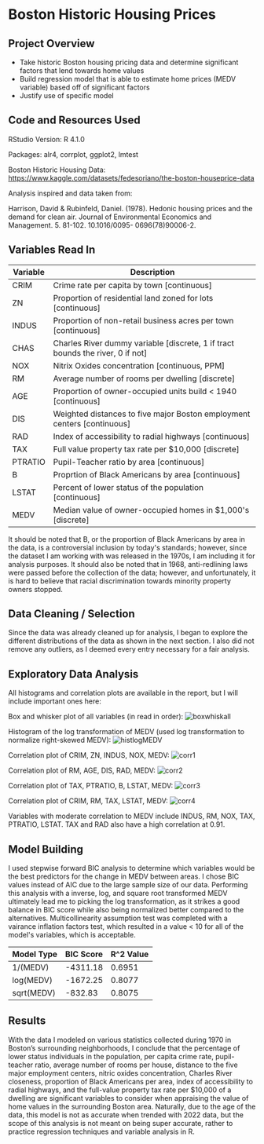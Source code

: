 # Boston Historic Housing Prices

## Project Overview
- Take historic Boston housing pricing data and determine significant factors that lend towards home values
- Build regression model that is able to estimate home prices (MEDV variable) based off of significant factors
- Justify use of specific model

## Code and Resources Used
RStudio Version: R 4.1.0

Packages: alr4, corrplot, ggplot2, lmtest

Boston Historic Housing Data: https://www.kaggle.com/datasets/fedesoriano/the-boston-houseprice-data

Analysis inspired and data taken from:

Harrison, David & Rubinfeld, Daniel. (1978). Hedonic housing prices and the demand for clean
air. Journal of Environmental Economics and Management. 5. 81-102. 10.1016/0095-
0696(78)90006-2.

## Variables Read In
| Variable | Description |
| --- | --- |
| CRIM | Crime rate per capita by town [continuous] |
| ZN | Proportion of residential land zoned for lots [continuous] |
| INDUS | Proportion of non-retail business acres per town [continuous] |
| CHAS | Charles River dummy variable [discrete, 1 if tract bounds the river, 0 if not] |
| NOX | Nitrix Oxides concentration [continuous, PPM] |
| RM | Average number of rooms per dwelling [discrete] |
| AGE | Proportion of owner-occupied units build < 1940 [continuous] |
| DIS | Weighted distances to five major Boston employment centers [continuous] |
| RAD | Index of accessibility to radial highways [continuous] |
| TAX | Full value property tax rate per $10,000 [discrete] |
| PTRATIO | Pupil-Teacher ratio by area [continuous] |
| B | Proprtion of Black Americans by area [continuous] |
| LSTAT | Percent of lower status of the population [continuous] |
| MEDV | Median value of owner-occupied homes in $1,000's [discrete] |

It should be noted that B, or the proportion of Black Americans by area in the data, is a controversial inclusion by today's standards; however, since the dataset I am working with was released in the 1970s, I am including it for analysis purposes. It should also be noted that in 1968, anti-redlining laws were passed before the collection of the data; however, and unfortunately, it is hard to believe that racial discrimination towards minority property owners stopped.

## Data Cleaning / Selection
Since the data was already cleaned up for analysis, I began to explore the different distributions of the data as shown in the next section. I also did not remove any outliers, as I deemed every entry necessary for a fair analysis.

## Exploratory Data Analysis
All histograms and correlation plots are available in the report, but I will include important ones here:

Box and whisker plot of all variables (in read in order):
![boxwhiskall](https://github.com/mttwdevelops/Regression-Analysis-Boston-Historic-Housing-Prices/blob/main/Photos/allboxandwhiskerplot.png)

Histogram of the log transformation of MEDV (used log transformation to normalize right-skewed MEDV):
![histlogMEDV](https://github.com/mttwdevelops/Regression-Analysis-Boston-Historic-Housing-Prices/blob/main/Photos/logmedvhistplot.png)

Correlation plot of CRIM, ZN, INDUS, NOX, MEDV:
![corr1](https://github.com/mttwdevelops/Regression-Analysis-Boston-Historic-Housing-Prices/blob/main/Photos/pairsvar1to5.png)

Correlation plot of RM, AGE, DIS, RAD, MEDV:
![corr2](https://github.com/mttwdevelops/Regression-Analysis-Boston-Historic-Housing-Prices/blob/main/Photos/pairsvar1to5RM.png)

Correlation plot of TAX, PTRATIO, B, LSTAT, MEDV:
![corr3](https://github.com/mttwdevelops/Regression-Analysis-Boston-Historic-Housing-Prices/blob/main/Photos/pairsvar1to5Tax.png)

Correlation plot of CRIM, RM, TAX, LSTAT, MEDV:
![corr4](https://github.com/mttwdevelops/Regression-Analysis-Boston-Historic-Housing-Prices/blob/main/Photos/pairsvar1to5Crim.png)

Variables with moderate correlation to MEDV include INDUS, RM, NOX, TAX, PTRATIO, LSTAT. TAX and RAD also have a high correlation at 0.91. 

## Model Building
I used stepwise forward BIC analysis to determine which variables would be the best predictors for the change in MEDV between areas. I chose BIC values instead of AIC due to the large sample size of our data. Performing this analysis with a inverse, log, and square root transformed MEDV ultimately lead me to picking the log transformation, as it strikes a good balance in BIC score while also being normalized better compared to the alternatives. Multicollinearity assumption test was completed with a vairance inflation factors test, which resulted in a value < 10 for all of the model's variables, which is acceptable. 

| Model Type | BIC Score | R^2 Value |
| --- | --- | --- |
| 1/(MEDV) | -4311.18 | 0.6951 |
| log(MEDV) | -1672.25 | 0.8077 |
| sqrt(MEDV) | -832.83 | 0.8075 |

## Results
With the data I modeled on various statistics collected during 1970 in Boston’s surrounding neighborhoods, I conclude that the percentage of lower status individuals in the population, per capita crime rate, pupil-teacher ratio, average number of rooms per house, distance to the five major employment centers, nitric oxides concentration, Charles River closeness, proportion of Black Americans per area, index of accessibility to radial highways, and the full-value property tax rate per $10,000 of a dwelling are significant variables to consider when appraising the value of home values in the surrounding Boston area. Naturally, due to the age of the data, this model is not as accurate when trended with 2022 data, but the scope of this analysis is not meant on being super accurate, rather to practice regression techniques and variable analysis in R.
